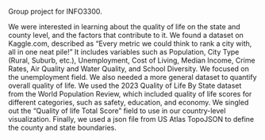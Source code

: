 Group project for INFO3300.

We were interested in learning about the quality of life on the state and county level, and the factors that contribute to it. 
We found a dataset on Kaggle.com, described as “Every metric we could think to rank a city with, all in one neat pile!” It includes variables such as Population, City Type (Rural, Suburb, etc.), Unemployment, Cost of Living, Median Income, Crime Rates, Air Quality and Water Quality, and School Diversity. 
We focused on the unemployment field. We also needed a more general dataset to quantify overall quality of life. We used the 2023 Quality of Life By State dataset from the World Population Review, which included quality of life scores for different categories, such as safety, education, and economy. We singled out the “Quality of life Total Score” field to use in our country-level visualization. 
Finally, we used a json file from US Atlas TopoJSON to define the county and state boundaries.
